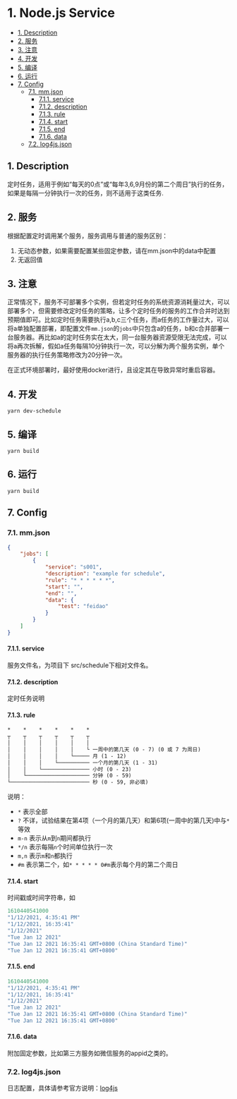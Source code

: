 # 1. Node.js Service

<!-- TOC -->

- [1. Description](#1-description)
- [2. 服务](#2-服务)
- [3. 注意](#3-注意)
- [4. 开发](#4-开发)
- [5. 编译](#5-编译)
- [6. 运行](#6-运行)
- [7. Config](#7-config)
	- [7.1. mm.json](#71-mmjson)
		- [7.1.1. service](#711-service)
		- [7.1.2. description](#712-description)
		- [7.1.3. rule](#713-rule)
		- [7.1.4. start](#714-start)
		- [7.1.5. end](#715-end)
		- [7.1.6. data](#716-data)
	- [7.2. log4js.json](#72-log4jsjson)

<!-- /TOC -->

## 1. Description

定时任务，适用于例如“每天的0点”或“每年3,6,9月份的第二个周日”执行的任务，如果是每隔一分钟执行一次的任务，则不适用于这类任务.

## 2. 服务

根据配置定时调用某个服务，服务调用与普通的服务区别：

1. 无动态参数，如果需要配置某些固定参数，请在mm.json中的data中配置
1. 无返回值

## 3. 注意

正常情况下，服务不可部署多个实例，但若定时任务的系统资源消耗量过大，可以部署多个，但需要修改定时任务的策略，让多个定时任务的服务的工作合并时达到预期值即可。比如定时任务需要执行a,b,c三个任务，而a任务的工作量过大，可以将a单独配置部署，即配置文件`mm.json`的`jobs`中只包含a的任务，b和c合并部署一台服务器。再比如a的定时任务实在太大，同一台服务器资源受限无法完成，可以将a再次拆解，假如a任务每隔10分钟执行一次，可以分解为两个服务实例，单个服务器的执行任务策略修改为20分钟一次。

在正式环境部署时，最好使用docker进行，且设定其在导致异常时重启容器。

## 4. 开发

`yarn dev-schedule`

## 5. 编译

`yarn build`

## 6. 运行

`yarn build`

## 7. Config

### 7.1. mm.json

``` json
{
	"jobs": [
		{
			"service": "s001",
			"description": "example for schedule",
			"rule": "* * * * * *",
			"start": "",
			"end": "",
			"data": {
				"test": "feidao"
			}
		}
	]
}
```

#### 7.1.1. service

服务文件名，为项目下 src/schedule下相对文件名。

#### 7.1.2. description

定时任务说明

#### 7.1.3. rule

```txt
*    *    *    *    *    *
┬    ┬    ┬    ┬    ┬    ┬
│    │    │    │    │    │
│    │    │    │    │    └ 一周中的第几天 (0 - 7) (0 或 7 为周日)
│    │    │    │    └───── 月 (1 - 12)
│    │    │    └────────── 一个月的第几天 (1 - 31)
│    │    └─────────────── 小时 (0 - 23)
│    └──────────────────── 分钟 (0 - 59)
└───────────────────────── 秒 (0 - 59, 非必填)
```

说明：

- `*` 表示全部
- `?` 不详，试验结果在第4项（一个月的第几天）和第6项(一周中的第几天)中与`*`等效
- `m-n` 表示从`m`到`n`期间都执行
- `*/n` 表示每隔`n`个时间单位执行一次
- `m,n` 表示`m`和`n`都执行
- `#m` 表示第二个，如`* * * * * 0#m`表示每个月的第二个周日

#### 7.1.4. start

时间戳或时间字符串，如

```ts
1610440541000
"1/12/2021, 4:35:41 PM"
"1/12/2021, 16:35:41"
"1/12/2021"
"Tue Jan 12 2021"
"Tue Jan 12 2021 16:35:41 GMT+0800 (China Standard Time)"
"Tue Jan 12 2021 16:35:41 GMT+0800"
```

#### 7.1.5. end

```ts
1610440541000
"1/12/2021, 4:35:41 PM"
"1/12/2021, 16:35:41"
"1/12/2021"
"Tue Jan 12 2021"
"Tue Jan 12 2021 16:35:41 GMT+0800 (China Standard Time)"
"Tue Jan 12 2021 16:35:41 GMT+0800"
```

#### 7.1.6. data

附加固定参数，比如第三方服务如微信服务的appid之类的。

### 7.2. log4js.json

日志配置，具体请参考官方说明：[log4js](https://github.com/nomiddlename/log4js-node)
